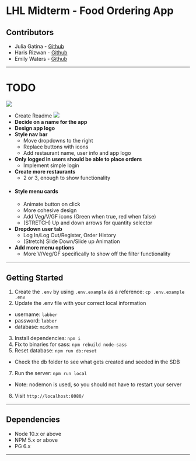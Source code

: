 # LHL Midterm - Food Ordering App
## Contributors
  * Julia Gatina - [Github](https://github.com/julia-gatina)
  * Haris Rizwan - [Github](https://github.com/harisrizwan1)
  * Emily Waters - [Github](https://github.com/Emily-Waters)
---
#  TODO
![](https://img.shields.io/badge/IN%20PROGRESS--blue)
  * Create Readme
![](https://img.shields.io/badge/TODO--orange)
  * **Decide on a name for the app**
  * **Design app logo**
  * **Style nav bar**
    * Move dropdowns to the right
    * Replace buttons with icons
    * Add restaurant name, user info and app logo
  * **Only logged in users should be able to place orders**
    * Implement simple login
  * **Create more restaurants**
    * 2 or 3, enough to show functionality
  * #### **Style menu cards**
    * Animate button on click
    * More cohesive design
    * Add Veg/V/GF icons (Green when true, red when false)
    * (STRETCH) Up and down arrows for quantity selector
  * **Dropdown user tab**
    * Log In/Log Out/Register, Order History
    * (Stretch) Slide Down/Slide up Animation
  * **Add more menu options**
    * More V/Veg/GF specifically to show off the filter functionality

---
## Getting Started

1. Create the `.env` by using `.env.example` as a reference: `cp .env.example .env`
2. Update the .env file with your correct local information 
  - username: `labber` 
  - password: `labber` 
  - database: `midterm`
3. Install dependencies: `npm i`
4. Fix to binaries for sass: `npm rebuild node-sass`
5. Reset database: `npm run db:reset`
  - Check the db folder to see what gets created and seeded in the SDB
7. Run the server: `npm run local`
  - Note: nodemon is used, so you should not have to restart your server
8. Visit `http://localhost:8080/`
---
## Dependencies

- Node 10.x or above
- NPM 5.x or above
- PG 6.x
---
